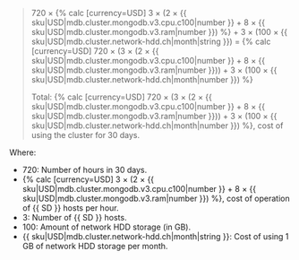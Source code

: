 > 720 × {% calc [currency=USD] 3 × (2 × {{ sku|USD|mdb.cluster.mongodb.v3.cpu.c100|number }} + 8 × {{ sku|USD|mdb.cluster.mongodb.v3.ram|number }}) %} + 3 × (100 × {{ sku|USD|mdb.cluster.network-hdd.ch|month|string }}) = {% calc [currency=USD] 720 × (3 × (2 × {{ sku|USD|mdb.cluster.mongodb.v3.cpu.c100|number }} + 8 × {{ sku|USD|mdb.cluster.mongodb.v3.ram|number }})) + 3 × (100 × {{ sku|USD|mdb.cluster.network-hdd.ch|month|number }}) %}
>
> Total: {% calc [currency=USD] 720 × (3 × (2 × {{ sku|USD|mdb.cluster.mongodb.v3.cpu.c100|number }} + 8 × {{ sku|USD|mdb.cluster.mongodb.v3.ram|number }})) + 3 × (100 × {{ sku|USD|mdb.cluster.network-hdd.ch|month|number }}) %}, cost of using the cluster for 30 days.

Where:
* 720: Number of hours in 30 days.
* {% calc [currency=USD] 3 × (2 × {{ sku|USD|mdb.cluster.mongodb.v3.cpu.c100|number }} + 8 × {{ sku|USD|mdb.cluster.mongodb.v3.ram|number }}) %}, cost of operation of {{ SD }} hosts per hour.
* 3: Number of {{ SD }} hosts.
* 100: Amount of network HDD storage (in GB).
* {{ sku|USD|mdb.cluster.network-hdd.ch|month|string }}: Cost of using 1 GB of network HDD storage per month.